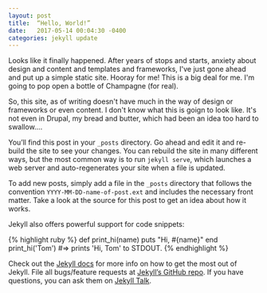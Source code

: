 ```yaml
---
layout: post
title:  “Hello, World!”
date:   2017-05-14 00:04:30 -0400
categories: jekyll update
---
```

Looks like it finally happened.  After years of stops and starts, anxiety about design and content and templates and frameworks, I've just gone ahead and put up a simple static site.  Hooray for me!  This is a big deal for me.  I'm going to pop open a bottle of Champagne (for real).

So, this site, as of writing doesn't have much in the way of design or frameworks or even content.  I don't know what this is goign to look like.  It's not even in Drupal, my bread and butter, which had been an idea too hard to swallow....

You’ll find this post in your `_posts` directory. Go ahead and edit it and re-build the site to see your changes. You can rebuild the site in many different ways, but the most common way is to run `jekyll serve`, which launches a web server and auto-regenerates your site when a file is updated.

To add new posts, simply add a file in the `_posts` directory that follows the convention `YYYY-MM-DD-name-of-post.ext` and includes the necessary front matter. Take a look at the source for this post to get an idea about how it works.

Jekyll also offers powerful support for code snippets:

{% highlight ruby %}
def print_hi(name)
  puts "Hi, #{name}"
end
print_hi('Tom')
#=> prints 'Hi, Tom' to STDOUT.
{% endhighlight %}

Check out the [Jekyll docs][jekyll-docs] for more info on how to get the most out of Jekyll. File all bugs/feature requests at [Jekyll’s GitHub repo][jekyll-gh]. If you have questions, you can ask them on [Jekyll Talk][jekyll-talk].

[jekyll-docs]: https://jekyllrb.com/docs/home
[jekyll-gh]:   https://github.com/jekyll/jekyll
[jekyll-talk]: https://talk.jekyllrb.com/

